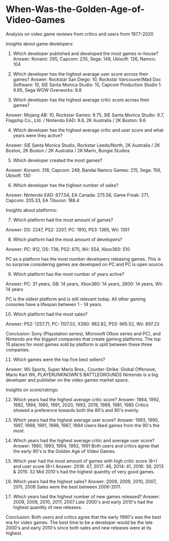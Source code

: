 # When-Was-the-Golden-Age-of-Video-Games
Analysis on video game reviews from critics and users from 1977-2020

Insights about game developers:

1. Which developer published and developed the most games in-house?
    Answer: Konami: 295, Capcom: 235, Sega: 149, Ubisoft: 126, Namco: 104

2. Which developer has the highest average user score across their games?
    Answer: Rockstar San Diego: 10, Rockstar Vancouver/Mad Doc Software: 10, SIE Santa Monica Studio: 10, Capcom Production Studio 1: 9.85, Sega WOW Overworks: 9.8

3. Which developer has the highest average critic score across their games?

Answer: Mojang AB: 10, Rockstar Games: 9.75, SIE Santa Monica Studio: 9.7, Flagship Co., Ltd. / Nintendo EAD: 9.6, 2K Australia / 2K Boston: 9.6

4. Which developer has the highest average critic and user score and what years were they active?

Answer: SIE Santa Monica Studio, Rockstar Leeds/North, 2K Australia / 2K Boston, 2K Boston / 2K Australia / 2K Marin, Bungie Studios

5. Which developer created the most games?

Answer: Konami: 318, Capcom: 249, Bandai Namco Games: 215, Sega: 156, Ubisoft: 130

6. Which developer has the highest number of sales?

Answer: Nintendo EAD: 677.54, EA Canada: 275.56, Game Freak: 271, Capcom: 205.33, EA Tiburon: 188.4

Insights about platforms:

7. Which platform had the most amount of games?

Answer: DS: 2247, PS2: 2207, PC: 1910, PS3: 1365, Wii: 1351

8. Which platform had the most amount of developers?

Answer: PC: 912, DS: 736, PS2: 675, Wii: 554, Xbox360: 510

PC as a platform has the most number developers releasing games.
This is no surprise considering games are developed on PC and PC is open source.

9. Which platform has the most number of years active?

Answer: PC: 31 years, GB: 14 years, Xbox360: 14 years, 2600: 14 years, Wii: 14 years

PC is the oldest platform and is still relevant today. All other gaming consoles have a lifespan between 1 - 14 years.

10. Which platform had the most sales?

Answer: PS2: 1257.71, PC: 1107.02, X360: 982.82, PS3: 965.52, Wii: 897.23

Conclusion: Sony (Playstation series), Microsoft (Xbox series and PC), and Nintendo are the biggest companies that create gaming platforms.
The top 15 places for most games sold by platform is split between these three companies.

11. Which games were the top five best sellers?

Answer: Wii Sports, Super Mario Bros., Counter-Strike: Global Offensive, Mario Kart Wii, PLAYERUNKNOWN'S BATTLEGROUNDS
Nintendo is a big developer and publisher on the video games market space.

Insights on score/ratings:

12. Which years had the highest average critic score?
Answer: 1984, 1992, 1982, 1994, 1990, 1991, 2020, 1993, 2019, 1989, 1981, 1985
Critics showed a preference towards both the 80's and 90's evenly.

13. Which years had the highest average user score?
Answer: 1993, 1990, 1997, 1999, 1991, 1998, 1987, 1994
Users liked games from the 90's the most.

14. Which years had the highest average critic and average user score?
Answer: 1990, 1993, 1994, 1992, 1991
Both users and critics agree that the early 90's is the Golden Age of Video Games.

15. Which year had the most amount of games with high critic score (8+) and user score (8+)
Answer: 2018: 47, 2017: 46, 2014: 41, 2016: 39, 2013 & 2015: 32
Mid 2010's had the highest quantity of very good games.

16. Which years had the highest sales?
Answer: 2008, 2009, 2010, 2007, 2011, 2006
Sales were the best between 2006-2011.

17. Which years had the highest number of new games released?
Answer: 2009, 2008, 2010, 2011, 2007
Late 2000's and early 2010's had the highest quantity of new releases.

Conclusion:
Both users and critics agree that the early 1990's was the best era for video games.
The best time to be a developer would be the late 2000's and early 2010's since both sales and new releases were at its highest.
